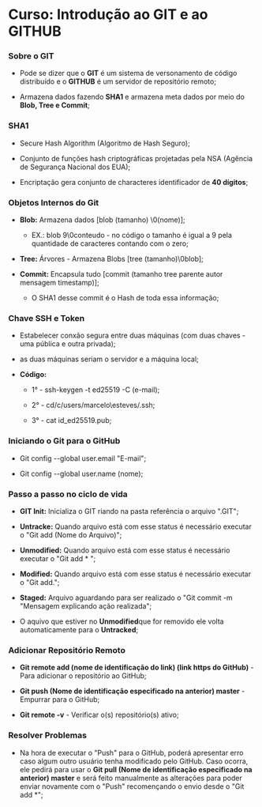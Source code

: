 # Curso: Introdução ao GIT e ao GITHUB

### Sobre o GIT

- Pode se dizer que o **GIT** é um sistema de versonamento de código distribuído e o **GITHUB** é um servidor de repositório remoto;

- Armazena dados fazendo **SHA1** e armazena meta dados por meio do **Blob, Tree e Commit**;



### SHA1

- Secure Hash Algorithm (Algoritmo de Hash Seguro);

- Conjunto de funções hash criptográficas projetadas pela NSA (Agência de Segurança Nacional dos EUA);

- Encriptação gera conjunto de characteres identificador de **40 dígitos**;



### Objetos Internos do Git

- **Blob:** Armazena dados [blob (tamanho) \0(nome)];
  
  - EX.: blob 9\0conteudo - no código o tamanho é igual a 9 pela quantidade de caracteres contando com o zero;

- **Tree:** Árvores - Armazena Blobs [tree (tamanho)\0blob];

- **Commit:** Encapsula tudo [commit (tamanho tree parente autor mensagem timestamp)];
  
  - O SHA1 desse commit é o Hash de toda essa informação;



### Chave SSH e Token

- Estabelecer conxão segura entre duas máquinas (com duas chaves - uma pública e outra privada);

- as duas máquinas seriam o servidor e a máquina local;

- **Código:** 
  
  - 1° - ssh-keygen -t ed25519 -C (e-mail);
  
  - 2° - cd/c/users/marcelo\esteves/.ssh;
  
  - 3° - cat id_ed25519.pub;



### Iniciando o Git para o GitHub

- Git config --global user.email  "E-mail";

- Git config --global user.name (nome);



### Passo a passo no ciclo de vida

* **GIT Init:** Inicializa o GIT riando na pasta referência o arquivo ".GIT";

* **Untracke:** Quando arquivo está com esse status é necessário executar o "Git add (Nome do Arquivo)";

* **Unmodified:** Quando arquivo está com esse status é necessário executar o "Git add * ";

* **Modified:** Quando arquivo está com esse status é necessário executar o "Git add.";

* **Staged:** Arquivo aguardando para ser realizado o "Git commit -m "Mensagem explicando ação realizada";

* O aquivo que estiver no **Unmodified**que for removido ele volta automaticamente para o **Untracked**;



### Adicionar Repositório Remoto

- **Git remote add (nome de identificação do link) (link https do GitHub)** - Para adicionar o repositório ao GitHub;

- **Git push (Nome de identificação especificado na anterior) master** - Empurrar para o GitHub;

- **Git remote -v**  - Verificar o(s) repositório(s) ativo;



### Resolver Problemas

- Na hora de executar o "Push" para o GitHub, poderá apresentar erro caso algum outro usuário tenha modificado pelo GitHub. Caso ocorra, ele pedirá para usar o **Git pull (Nome de identificação especificado na anterior) master** e será feito manualmente as alterações para poder enviar novamente com o "Push" recomençando o envio desde o "Git add *";
  
  










